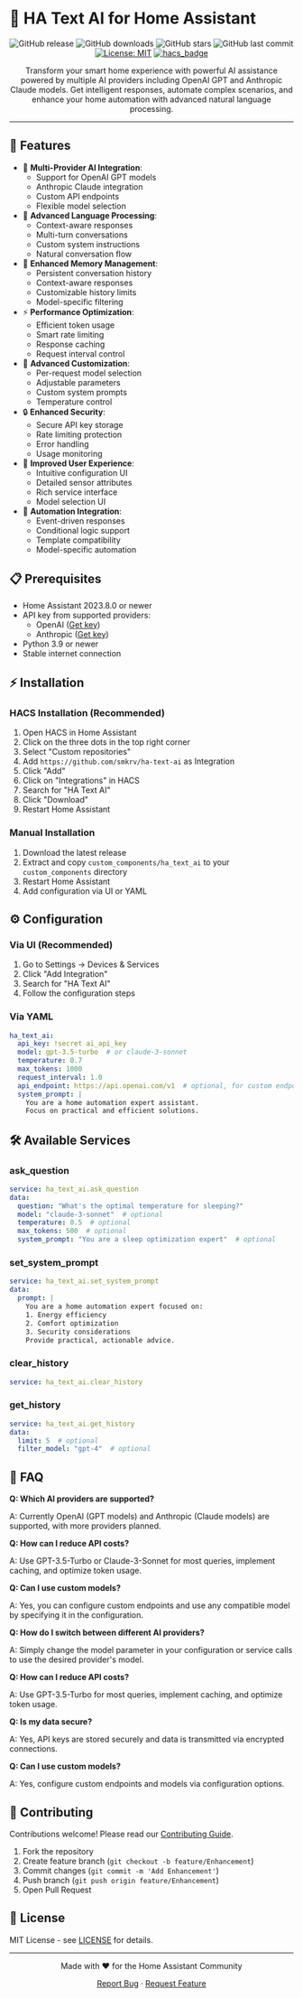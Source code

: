 # 🤖 HA Text AI for Home Assistant

<div align="center">  

  ![GitHub release](https://img.shields.io/github/release/smkrv/ha-text-ai.svg?style=flat-square) ![GitHub downloads](https://img.shields.io/github/downloads/smkrv/ha-text-ai/total.svg?style=flat-square) ![GitHub stars](https://img.shields.io/github/stars/smkrv/ha-text-ai.svg?style=social) ![GitHub last commit](https://img.shields.io/github/last-commit/smkrv/ha-text-ai.svg?style=flat-square) [![License: MIT](https://img.shields.io/badge/License-MIT-yellow.svg?style=flat-square)](https://opensource.org/licenses/MIT) [![hacs_badge](https://img.shields.io/badge/HACS-Custom-41BDF5.svg?style=flat-square)](https://github.com/hacs/integration)

</div>

<p align="center">
Transform your smart home experience with powerful AI assistance powered by multiple AI providers including OpenAI GPT and Anthropic Claude models. Get intelligent responses, automate complex scenarios, and enhance your home automation with advanced natural language processing.
</p>

---

## 🌟 Features

- 🧠 **Multi-Provider AI Integration**:
  - Support for OpenAI GPT models
  - Anthropic Claude integration
  - Custom API endpoints
  - Flexible model selection
- 💬 **Advanced Language Processing**:
  - Context-aware responses
  - Multi-turn conversations
  - Custom system instructions
  - Natural conversation flow
- 📝 **Enhanced Memory Management**:
  - Persistent conversation history
  - Context-aware responses
  - Customizable history limits
  - Model-specific filtering
- ⚡ **Performance Optimization**:
  - Efficient token usage
  - Smart rate limiting
  - Response caching
  - Request interval control
- 🎯 **Advanced Customization**:
  - Per-request model selection
  - Adjustable parameters
  - Custom system prompts
  - Temperature control
- 🔒 **Enhanced Security**:
  - Secure API key storage
  - Rate limiting protection
  - Error handling
  - Usage monitoring
- 🎨 **Improved User Experience**:
  - Intuitive configuration UI
  - Detailed sensor attributes
  - Rich service interface
  - Model selection UI
- 🔄 **Automation Integration**:
  - Event-driven responses
  - Conditional logic support
  - Template compatibility
  - Model-specific automation

## 📋 Prerequisites

- Home Assistant 2023.8.0 or newer
- API key from supported providers:
  - OpenAI ([Get key](https://platform.openai.com/account/api-keys))
  - Anthropic ([Get key](https://console.anthropic.com/))
- Python 3.9 or newer
- Stable internet connection

## ⚡ Installation

### HACS Installation (Recommended)  
1. Open HACS in Home Assistant  
2. Click on the three dots in the top right corner  
3. Select "Custom repositories"  
4. Add `https://github.com/smkrv/ha-text-ai` as Integration  
5. Click "Add"  
6. Click on "Integrations" in HACS  
7. Search for "HA Text AI"  
8. Click "Download"  
9. Restart Home Assistant  

### Manual Installation
1. Download the latest release
2. Extract and copy `custom_components/ha_text_ai` to your `custom_components` directory
3. Restart Home Assistant
4. Add configuration via UI or YAML

## ⚙️ Configuration

### Via UI (Recommended)
1. Go to Settings → Devices & Services
2. Click "Add Integration"
3. Search for "HA Text AI"
4. Follow the configuration steps

### Via YAML
```yaml
ha_text_ai:
  api_key: !secret ai_api_key
  model: gpt-3.5-turbo  # or claude-3-sonnet
  temperature: 0.7
  max_tokens: 1000
  request_interval: 1.0
  api_endpoint: https://api.openai.com/v1  # optional, for custom endpoints
  system_prompt: |
    You are a home automation expert assistant.
    Focus on practical and efficient solutions.
```

## 🛠️ Available Services

### ask_question
```yaml
service: ha_text_ai.ask_question
data:
  question: "What's the optimal temperature for sleeping?"
  model: "claude-3-sonnet"  # optional
  temperature: 0.5  # optional
  max_tokens: 500  # optional
  system_prompt: "You are a sleep optimization expert"  # optional
```

### set_system_prompt
```yaml
service: ha_text_ai.set_system_prompt
data:
  prompt: |
    You are a home automation expert focused on:
    1. Energy efficiency
    2. Comfort optimization
    3. Security considerations
    Provide practical, actionable advice.
```

### clear_history
```yaml
service: ha_text_ai.clear_history
```

### get_history
```yaml
service: ha_text_ai.get_history
data:
  limit: 5  # optional
  filter_model: "gpt-4"  # optional
```

## 📘 FAQ

**Q: Which AI providers are supported?**

A: Currently OpenAI (GPT models) and Anthropic (Claude models) are supported, with more providers planned.

**Q: How can I reduce API costs?**

A: Use GPT-3.5-Turbo or Claude-3-Sonnet for most queries, implement caching, and optimize token usage.

**Q: Can I use custom models?**

A: Yes, you can configure custom endpoints and use any compatible model by specifying it in the configuration.

**Q: How do I switch between different AI providers?**

A: Simply change the model parameter in your configuration or service calls to use the desired provider's model.

**Q: How can I reduce API costs?**

A: Use GPT-3.5-Turbo for most queries, implement caching, and optimize token usage.

**Q: Is my data secure?**

A: Yes, API keys are stored securely and data is transmitted via encrypted connections.

**Q: Can I use custom models?**

A: Yes, configure custom endpoints and models via configuration options.

## 🤝 Contributing

Contributions welcome! Please read our [Contributing Guide](CONTRIBUTING.md).

1. Fork the repository
2. Create feature branch (`git checkout -b feature/Enhancement`)
3. Commit changes (`git commit -m 'Add Enhancement'`)
4. Push branch (`git push origin feature/Enhancement`)
5. Open Pull Request

## 📝 License

MIT License - see [LICENSE](LICENSE) for details.

---

<div align="center">

Made with ❤️ for the Home Assistant Community

[Report Bug](https://github.com/smkrv/ha-text-ai/issues) · [Request Feature](https://github.com/smkrv/ha-text-ai/issues)

</div>
